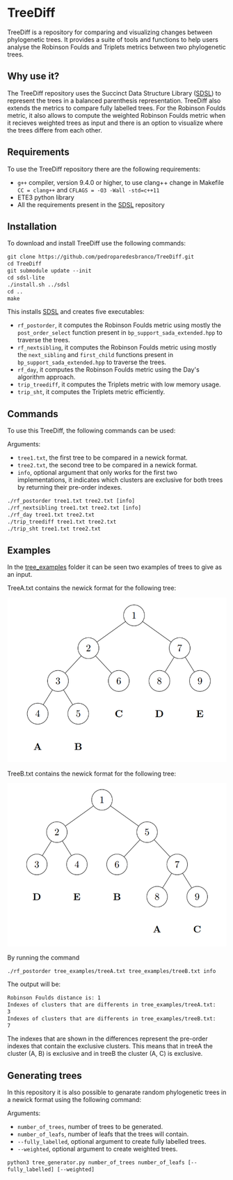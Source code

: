 # TreeDiff

TreeDiff is a repository for comparing and visualizing changes between phylogenetic trees. It provides a suite of tools and functions to help users analyse the Robinson Foulds and Triplets metrics between two phylogenetic trees.

## Why use it?

The TreeDiff repository uses the Succinct Data Structure Library ([SDSL](https://github.com/simongog/sdsl-lite/tree/master)) to represent the trees in a balanced parenthesis representation. TreeDiff also extends the metrics to compare fully labelled trees. For the Robinson Foulds metric, it also allows to compute the weighted Robinson Foulds metric when it recieves weighted trees as input and there is an option to visualize where the trees differe from each other.

## Requirements

To use the TreeDiff repository there are the following requirements:

* `g++` compiler, version 9.4.0 or higher, to use clang++ change in Makefile `CC = clang++` and `CFLAGS = -O3 -Wall -std=c++11`
* ETE3 python library
* All the requirements present in the [SDSL](https://github.com/simongog/sdsl-lite/tree/master) repository

## Installation

To download and install TreeDiff use the following commands:

```
git clone https://github.com/pedroparedesbranco/TreeDiff.git
cd TreeDiff
git submodule update --init
cd sdsl-lite
./install.sh ../sdsl
cd ..
make
```

This installs [SDSL](https://github.com/simongog/sdsl-lite/tree/master) and creates five executables:

* `rf_postorder`, it computes the Robinson Foulds metric using mostly the `post_order_select` function present in `bp_support_sada_extended.hpp` to traverse the trees.
* `rf_nextsibling`, it computes the Robinson Foulds metric using mostly the `next_sibling` and `first_child` functions present in `bp_support_sada_extended.hpp` to traverse the trees.
* `rf_day`, it computes the Robinson Foulds metric using the Day's algorithm approach.
* `trip_treediff`, it computes the Triplets metric with low memory usage.
* `trip_sht`, it computes the Triplets metric efficiently.

## Commands

To use this TreeDiff, the following commands can be used:

Arguments:

* `tree1.txt`, the first tree to be compared in a newick format.
* `tree2.txt`, the second tree to be compared in a newick format.
* `info`, optional argument that only works for the first two implementations, it indicates which clusters are exclusive for both trees by returning their pre-order indexes.

```
./rf_postorder tree1.txt tree2.txt [info]
./rf_nextsibling tree1.txt tree2.txt [info]
./rf_day tree1.txt tree2.txt
./trip_treediff tree1.txt tree2.txt
./trip_sht tree1.txt tree2.txt
```

## Examples

In the [tree_examples](https://github.com/pedroparedesbranco/TreeDiff/tree/main/tree_examples) folder it can be seen two examples of trees to give as an input.

TreeA.txt contains the newick format for the following tree:

![alt text](https://github.com/pedroparedesbranco/TreeDiff/blob/main/tree1.png)

TreeB.txt contains the newick format for the following tree:

![alt text](https://github.com/pedroparedesbranco/TreeDiff/blob/main/tree2.png)

By running the command

```
./rf_postorder tree_examples/treeA.txt tree_examples/treeB.txt info
```

The output will be:

```
Robinson Foulds distance is: 1
Indexes of clusters that are differents in tree_examples/treeA.txt:
3
Indexes of clusters that are differents in tree_examples/treeB.txt:
7
```

The indexes that are shown in the differences represent the pre-order indexes that contain the exclusive clusters.
This means that in treeA the cluster (A, B) is exclusive and in treeB the cluster (A, C) is exclusive.

## Generating trees

In this repository it is also possible to genarate random phylogenetic trees in a newick format using the following command:

Arguments:

* `number_of_trees`, number of trees to be generated.
* `number_of_leafs`, number of leafs that the trees will contain.
* `--fully_labelled`, optional argument to create fully labelled trees.
* `--weighted`, optional argument to create weighted trees.

```
python3 tree_generator.py number_of_trees number_of_leafs [--fully_labelled] [--weighted]
```

